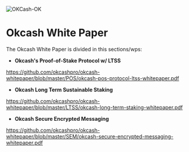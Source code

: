 ![OKCash-OK](https://i.imgur.com/WQklGrh.png)
#  Okcash White Paper

The Okcash White Paper is divided in this sections/wps:

- **Okcash's Proof-of-Stake Protocol w/ LTSS**

https://github.com/okcashpro/okcash-whitepaper/blob/master/POS/okcash-pos-protocol-ltss-whitepaper.pdf

- **Okcash Long Term Sustainable Staking**

https://github.com/okcashpro/okcash-whitepaper/blob/master/LTSS/okcash-long-term-staking-whitepaper.pdf

- **Okcash Secure Encrypted Messaging**

https://github.com/okcashpro/okcash-whitepaper/blob/master/SEM/okcash-secure-encrypted-messaging-whitepaper.pdf
